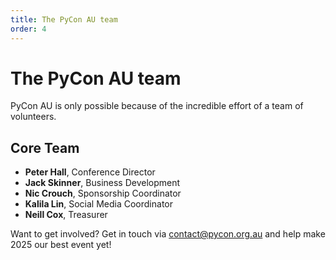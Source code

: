 ```yaml
---
title: The PyCon AU team
order: 4
---
```


# The PyCon AU team

PyCon AU is only possible because of the incredible effort of a team of volunteers.

## Core Team

<!-- Ordering: Conference Director, then Assistant Directors alphabetically, then all other members alphabetically -->

- **Peter Hall**, Conference Director
- **Jack Skinner**, Business Development
- **Nic Crouch**, Sponsorship Coordinator
- **Kalila Lin**, Social Media Coordinator
- **Neill Cox**, Treasurer

Want to get involved? Get in touch via contact@pycon.org.au and help make 2025 our best event yet!
